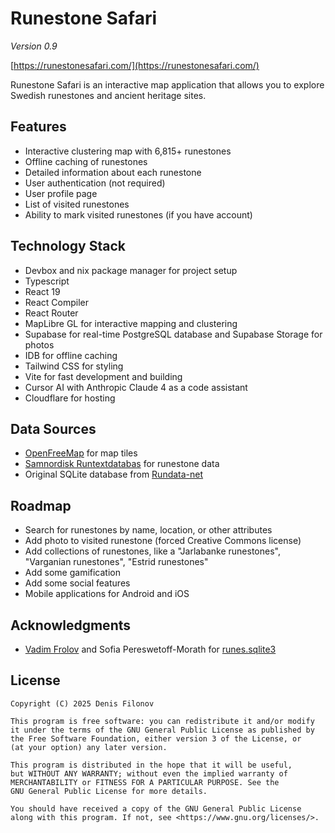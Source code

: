 # Runestone Safari

_Version 0.9_

[https://runestonesafari.com/](https://runestonesafari.com/)

Runestone Safari is an interactive map application that allows you to explore Swedish runestones and ancient heritage sites.

## Features

- Interactive clustering map with 6,815+ runestones
- Offline caching of runestones
- Detailed information about each runestone
- User authentication (not required)
- User profile page
- List of visited runestones
- Ability to mark visited runestones (if you have account)

## Technology Stack

- Devbox and nix package manager for project setup
- Typescript
- React 19
- React Compiler
- React Router
- MapLibre GL for interactive mapping and clustering
- Supabase for real-time PostgreSQL database and Supabase Storage for photos
- IDB for offline caching
- Tailwind CSS for styling
- Vite for fast development and building
- Cursor AI with Anthropic Claude 4 as a code assistant
- Cloudflare for hosting

## Data Sources

- [OpenFreeMap](https://openfreemap.org/) for map tiles
- [Samnordisk Runtextdatabas](https://www.uu.se/institution/nordiska/forskning/projekt/samnordisk-runtextdatabas) for runestone data
- Original SQLite database from [Rundata-net](https://www.rundata.info/)

## Roadmap

- Search for runestones by name, location, or other attributes
- Add photo to visited runestone (forced Creative Commons license)
- Add collections of runestones, like a "Jarlabanke runestones", "Varganian runestones", "Estrid runestones"
- Add some gamification
- Add some social features
- Mobile applications for Android and iOS

## Acknowledgments

- [Vadim Frolov](https://github.com/fralik) and Sofia Pereswetoff-Morath for [runes.sqlite3](https://github.com/fralik/rundata-net/blob/master/rundatanet/static/runes/runes.sqlite3)

## License

```
Copyright (C) 2025 Denis Filonov

This program is free software: you can redistribute it and/or modify
it under the terms of the GNU General Public License as published by
the Free Software Foundation, either version 3 of the License, or
(at your option) any later version.

This program is distributed in the hope that it will be useful,
but WITHOUT ANY WARRANTY; without even the implied warranty of
MERCHANTABILITY or FITNESS FOR A PARTICULAR PURPOSE. See the
GNU General Public License for more details.

You should have received a copy of the GNU General Public License
along with this program. If not, see <https://www.gnu.org/licenses/>.
```
